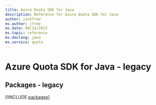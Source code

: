 ```yaml
---
title: Azure Quota SDK for Java
description: Reference for Azure Quota SDK for Java
author: joshfree
ms.author: jfree
ms.data: 09/14/2023
ms.topic: reference
ms.devlang: java
ms.service: quota
---
```

# Azure Quota SDK for Java - legacy
## Packages - legacy
[!INCLUDE [packages](quota-index.md)]